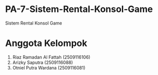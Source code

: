 # PA-7-Sistem-Rental-Konsol-Game

Sistem Rental Konsol Game

# Anggota Kelompok

 1. Riaz Ramadan Al Fattah (2509116106)
 2. Arizky Saputra (2509116088)
 3. Otniel Putra Wardana (2509116081)
